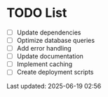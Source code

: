 # TODO List

- [ ] Update dependencies
- [ ] Optimize database queries
- [ ] Add error handling
- [ ] Update documentation
- [ ] Implement caching
- [ ] Create deployment scripts

Last updated: 2025-06-19 02:56
